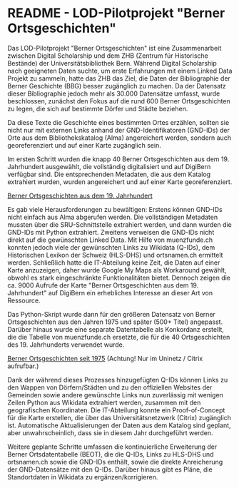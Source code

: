 # README - LOD-Pilotprojekt "Berner Ortsgeschichten" 
Das LOD-Pilotprojekt "Berner Ortsgeschichten" ist eine Zusammenarbeit zwischen Digital Scholarship und dem ZHB (Zentrum für Historische Bestände) der Universitätsbibliothek Bern. Während Digital Scholarship nach geeigneten Daten suchte, um erste Erfahrungen mit einem Linked Data Projekt zu sammeln, hatte das ZHB das Ziel, die Daten der Bibliographie der Berner Geschichte (BBG) besser zugänglich zu machen. Da der Datensatz dieser Bibliographie jedoch mehr als 30.000 Datensätze umfasst, wurde beschlossen, zunächst den Fokus auf die rund 600 Berner Ortsgeschichten zu legen, die sich auf bestimmte Dörfer und Städte beziehen.

Da diese Texte die Geschichte eines bestimmten Ortes erzählen, sollten sie nicht nur mit externen Links anhand der GND-Identifikatoren (GND-IDs) der Orte aus dem Bibliothekskatalog (Alma) angereichert werden, sondern auch georeferenziert und auf einer Karte zugänglich sein.

Im ersten Schritt wurden die knapp 40 Berner Ortsgeschichten aus dem 19. Jahrhundert ausgewählt, die vollständig digitalisiert und auf DigiBern verfügbar sind. Die entsprechenden Metadaten, die aus dem Katalog extrahiert wurden, wurden angereichert und auf einer Karte georeferenziert.

[Berner Ortsgeschichten aus dem 19. Jahrhundert](https://www.google.com/maps/d/viewer?mid=1RgPrC4f7u6zwvJJgFIaWRABBFzHYcdg&ll=46.86141647085042%2C7.715000000000023&z=10)

Es gab viele Herausforderungen zu bewältigen: Erstens können GND-IDs nicht einfach aus Alma abgerufen werden. Die vollständigen Metadaten mussten über die SRU-Schnittstelle extrahiert werden, und dann wurden die GND-IDs mit Python extrahiert. Zweitens verweisen die GND-IDs nicht direkt auf die gewünschten Linked Data. Mit Hilfe von muenzfunde.ch konnten jedoch viele der gewünschten Links zu Wikidata (Q-IDs), dem Historischen Lexikon der Schweiz (HLS-DHS) und ortsnamen.ch ermittelt werden. Schließlich hatte die IT-Abteilung keine Zeit, die Daten auf einer Karte anzuzeigen, daher wurde Google My Maps als Workaround gewählt, obwohl es stark eingeschränkte Funktionalitäten bietet. Dennoch zeigen die ca. 9000 Aufrufe der Karte "Berner Ortsgeschichten aus dem 19. Jahrhundert" auf DigiBern ein erhebliches Interesse an dieser Art von Ressource.

Das Python-Skript wurde dann für den größeren Datensatz von Berner Ortsgeschichten aus den Jahren 1975 und später (500+ Titel) angepasst. Darüber hinaus wurde eine separate Datentabelle als Konkordanz erstellt, die die Tabelle von muenzfunde.ch ersetzte, die für die 40 Ortsgeschichten des 19. Jahrhunderts verwendet wurde.

[Berner Ortsgeschichten seit 1975](http://berner-ortsgeschichten.test.ub.unibe.ch/) (Achtung! Nur im Uninetz / Citrix aufrufbar.)

Dank der während dieses Prozesses hinzugefügten Q-IDs können Links zu den Wappen von Dörfern/Städten und zu den offiziellen Websites der Gemeinden sowie andere gewünschte Links nun zuverlässig mit wenigen Zeilen Python aus Wikidata extrahiert werden, zusammen mit den geografischen Koordinaten. Die IT-Abteilung konnte ein Proof-of-Concept für die Karte erstellen, die über das Universitätsnetzwerk (Citrix) zugänglich ist. Automatische Aktualisierungen der Daten aus dem Katalog sind geplant, aber unwahrscheinlich, dass sie in diesem Jahr durchgeführt werden.

Weitere geplante Schritte umfassen die kontinuierliche Erweiterung der Berner Ortsdatentabelle (BEOT), die die Q-IDs, Links zu HLS-DHS und ortsnamen.ch sowie die GND-IDs enthält, sowie die direkte Anreicherung der GND-Datensätze mit den Q-IDs. Darüber hinaus gibt es Pläne, die Standortdaten in Wikidata zu ergänzen/korrigieren.
